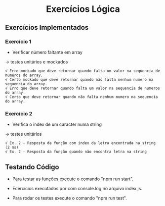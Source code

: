 <h1 align="center" id="top">Exercícios Lógica</h1>

## Exercícios Implementados

### Exercício 1 
- Verificar número faltante em array

-> testes unitários e mockados

    √ Erro mockado que deve retornar quando falta um valor na sequencia de numeros do array.
    √ Certo mockado que deve retornar quando não falta nenhum numero na sequencia do array.
    √ Erro que deve retornar quando falta um valor na sequencia de numeros do array. 
    √ Certo que deve retornar quando não falta nenhum numero na sequencia do array. 

### Exercício 2
- Verifica o index de um caracter numa string

-> testes unitários

    √ Ex. 2 - Resposta da função com index da letra encontrada na string (2 ms)
    √ Ex. 2 - Resposta da função quando não encontra letra na string  




## Testando Código
- Para testar as funções execute o comando "npm run start".
- Ecercícios executados por com console.log no arquivo index.js.

- Para rodar os testes execute o comando "npm run test".
